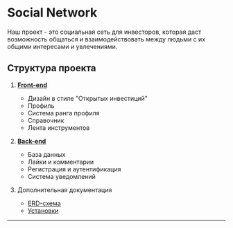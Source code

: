 # Social Network

Наш проект - это социальная сеть для инвесторов, которая даст возможность 
общаться и взаимодействовать между людьми с их общими интересами и увлечениями.

## Структура проекта

1. [**Front-end**](./App/README.md)
   - Дизайн в стиле "Открытых инвестиций"
   - Профиль
   - Система ранга профиля
   - Справочник
   - Лента инструментов

2. [**Back-end**](./API/README.md)
   - База данных
   - Лайки и комментарии
   - Регистрация и аутентификация
   - Система уведомлений

4. Дополнительная документация
   - [ERD-схема](./API/docs/database.png)
   - [Установки](./API/docs/README.md)
---

